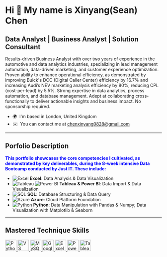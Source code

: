 Hi 👋 My name is Xinyang(Sean) Chen
=============================

Data Analyst | Business Analyst | Solution Consultant
-----------------------------------------------------

Results-driven Business Analyst with over two years of experience in the automotive and data analytics industries, specializing in lead management automation, data-driven marketing, and customer experience optimization. Proven ability to enhance operational efficiency, as demonstrated by improving Buick's DCC (Digital Caller Center) efficiency by 16.7% and increasing Audi’s NEV marketing analysis efficiency by 80%, reducing CPL (cost-per-lead) by 5.5%. Strong expertise in data analytics, process automation, and database management. Adept at collaborating cross-functionally to deliver actionable insights and business impact. No sponsorship required.

* 🌍  I'm based in London, United Kingdom  
* ✉️  You can contact me at [chenxinyang0828@gmail.com](mailto:chenxinyang0828@gmail.com)

---
## Porfolio  Description

**<span style="color:blue">This portfolio showcases the core competencies I cultivated, as demonstrated by key deliverables, during the 8-week intensive Data Bootcamp conducted by Just IT. These include:</span>**

- ![Excel](https://img.icons8.com/color/24/000000/microsoft-excel-2019.png) **Excel**: Data Analysis & Data Visualization  
- ![Tableau](https://img.icons8.com/color/24/000000/tableau-software.png) ![Power BI](https://img.icons8.com/color/24/000000/power-bi.png) **Tableau & Power BI**: Data Import & Data Visualization  
- ![SQL](https://img.icons8.com/ios-filled/24/000000/sql.png) **SQL**: Database Structuring & Data Query  
- ![Azure](https://img.icons8.com/color/24/000000/azure-1.png) **Azure**: Cloud Platform Foundation  
- ![Python](https://img.icons8.com/color/24/000000/python--v1.png) **Python**: Data Manipulation with Pandas & Numpy; Data Visualization with Matplotlib & Seaborn

---

## Mastered Technique Skills 

<p align="left">
<a href="https://www.python.org/" target="_blank" rel="noreferrer">
  <img src="https://raw.githubusercontent.com/danielcranney/readme-generator/main/public/icons/skills/python-colored.svg" width="36" height="36" alt="Python" />
</a>
<a href="https://code.visualstudio.com/" target="_blank" rel="noreferrer">
  <img src="https://raw.githubusercontent.com/danielcranney/readme-generator/main/public/icons/skills/visualstudiocode.svg" width="36" height="36" alt="VS Code" />
</a>
<a href="https://www.mysql.com/" target="_blank" rel="noreferrer">
  <img src="https://raw.githubusercontent.com/danielcranney/readme-generator/main/public/icons/skills/mysql-colored.svg" width="36" height="36" alt="MySQL" />
</a>
<a href="https://cloud.google.com/" target="_blank" rel="noreferrer">
  <img src="https://raw.githubusercontent.com/danielcranney/readme-generator/main/public/icons/skills/googlecloud-colored.svg" width="36" height="36" alt="Google Cloud" />
</a>
<a href="https://www.microsoft.com/en-us/microsoft-365/excel" target="_blank" rel="noreferrer">
  <img src="https://img.icons8.com/color/48/000000/microsoft-excel-2019.png" width="36" height="36" alt="Excel" />
</a>
<a href="https://powerbi.microsoft.com/" target="_blank" rel="noreferrer">
  <img src="https://img.icons8.com/color/48/000000/power-bi.png" width="36" height="36" alt="Power BI" />
</a>
<a href="https://www.tableau.com/" target="_blank" rel="noreferrer">
  <img src="https://img.icons8.com/color/48/000000/tableau-software.png" width="36" height="36" alt="Tableau" />
</a>
</p>
